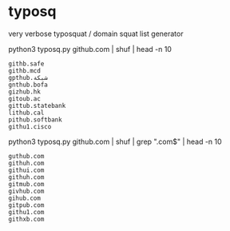 # typosq
very verbose typosquat / domain squat list generator


python3 typosq.py github.com | shuf | head -n 10


```
githb.safe
githb.mcd
gpthub.شبكة
gnthub.bofa
gizhub.hk
gitoub.ac
gittub.statebank
lithub.cal
pithub.softbank
githu1.cisco
```

python3 typosq.py github.com | shuf | grep "\.com$" | head -n 10


```
guthub.com
githuh.com
githui.com
githuh.com
gitmub.com
givhub.com
gihub.com
gitpub.com
githu1.com
githxb.com
```



